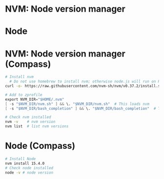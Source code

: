 # NVM: Node version manager
# Node

# NVM: Node version manager (Compass)
```sh
# Install nvm
  # Do not use homebrew to install nvm; otherwise node.js will run on Rosetta (not natively)
curl -o- https://raw.githubusercontent.com/nvm-sh/nvm/v0.37.2/install.sh | bash
```
```s
# Add to zprofile
export NVM_DIR="$HOME/.nvm"
[ -s "$NVM_DIR/nvm.sh" ] && \. "$NVM_DIR/nvm.sh"  # This loads nvm
[ -s "$NVM_DIR/bash_completion" ] && \. "$NVM_DIR/bash_completion"  # This loads nvm bash_completion
```
```sh
# Check nvm installed
nvm -v    # nvm version
nvm list  # list nvm versions
```

# Node (Compass)
```sh
# Install Node
nvm install 15.4.0
# Check node installed
node -v # node version
```

